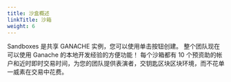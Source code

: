 ```yaml
---
title: 沙盒概述
linkTitle: 沙箱
weight: 6
---
```


Sandboxes 是共享 GANACHE 实例，您可以使用单击按钮创建。
整个团队现在可以使用 Ganache 的本地开发经验的方便功能！
每个沙箱都有 10 个预资助的帐户和近时即时交易时间，为您的团队提供表演者，交钥匙区块区块环境，而不花单一威素在交易中花费。
